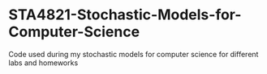 # STA4821-Stochastic-Models-for-Computer-Science

Code used during my stochastic models for computer science for different labs and homeworks
